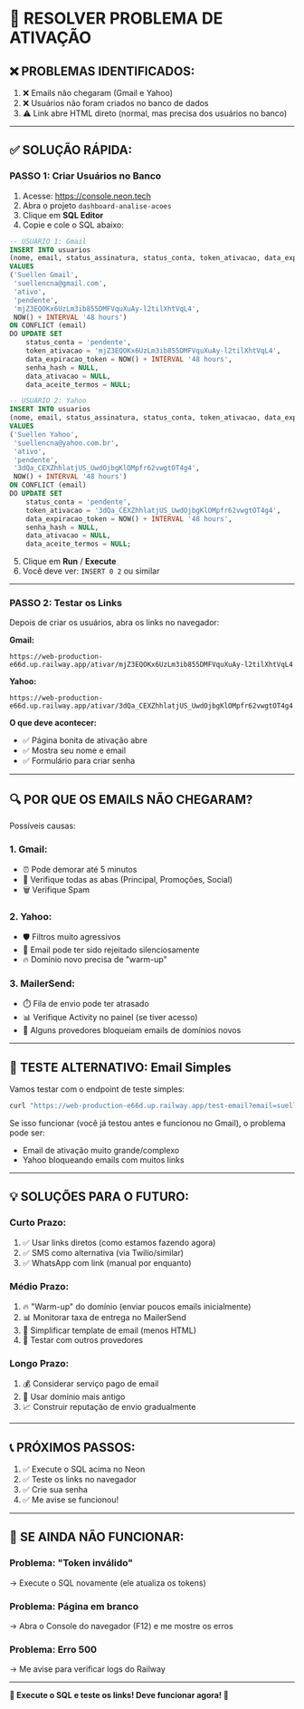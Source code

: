 # 🔧 RESOLVER PROBLEMA DE ATIVAÇÃO

## ❌ **PROBLEMAS IDENTIFICADOS:**

1. ❌ Emails não chegaram (Gmail e Yahoo)
2. ❌ Usuários não foram criados no banco de dados
3. ⚠️ Link abre HTML direto (normal, mas precisa dos usuários no banco)

---

## ✅ **SOLUÇÃO RÁPIDA:**

### **PASSO 1: Criar Usuários no Banco**

1. Acesse: https://console.neon.tech
2. Abra o projeto `dashboard-analise-acoes`
3. Clique em **SQL Editor**
4. Copie e cole o SQL abaixo:

```sql
-- USUÁRIO 1: Gmail
INSERT INTO usuarios 
(nome, email, status_assinatura, status_conta, token_ativacao, data_expiracao_token)
VALUES 
('Suellen Gmail', 
 'suellencna@gmail.com', 
 'ativo', 
 'pendente', 
 'mjZ3EQOKx6UzLm3ib855DMFVquXuAy-l2tilXhtVqL4',
 NOW() + INTERVAL '48 hours')
ON CONFLICT (email) 
DO UPDATE SET
    status_conta = 'pendente',
    token_ativacao = 'mjZ3EQOKx6UzLm3ib855DMFVquXuAy-l2tilXhtVqL4',
    data_expiracao_token = NOW() + INTERVAL '48 hours',
    senha_hash = NULL,
    data_ativacao = NULL,
    data_aceite_termos = NULL;

-- USUÁRIO 2: Yahoo
INSERT INTO usuarios 
(nome, email, status_assinatura, status_conta, token_ativacao, data_expiracao_token)
VALUES 
('Suellen Yahoo', 
 'suellencna@yahoo.com.br', 
 'ativo', 
 'pendente', 
 '3dQa_CEXZhhlatjUS_UwdOjbgKlOMpfr62vwgtOT4g4',
 NOW() + INTERVAL '48 hours')
ON CONFLICT (email) 
DO UPDATE SET
    status_conta = 'pendente',
    token_ativacao = '3dQa_CEXZhhlatjUS_UwdOjbgKlOMpfr62vwgtOT4g4',
    data_expiracao_token = NOW() + INTERVAL '48 hours',
    senha_hash = NULL,
    data_ativacao = NULL,
    data_aceite_termos = NULL;
```

5. Clique em **Run** / **Execute**
6. Você deve ver: `INSERT 0 2` ou similar

---

### **PASSO 2: Testar os Links**

Depois de criar os usuários, abra os links no navegador:

**Gmail:**
```
https://web-production-e66d.up.railway.app/ativar/mjZ3EQOKx6UzLm3ib855DMFVquXuAy-l2tilXhtVqL4
```

**Yahoo:**
```
https://web-production-e66d.up.railway.app/ativar/3dQa_CEXZhhlatjUS_UwdOjbgKlOMpfr62vwgtOT4g4
```

**O que deve acontecer:**
- ✅ Página bonita de ativação abre
- ✅ Mostra seu nome e email
- ✅ Formulário para criar senha

---

## 🔍 **POR QUE OS EMAILS NÃO CHEGARAM?**

Possíveis causas:

### **1. Gmail:**
- ⏰ Pode demorar até 5 minutos
- 📁 Verifique todas as abas (Principal, Promoções, Social)
- 🗑️ Verifique Spam

### **2. Yahoo:**
- 🛡️ Filtros muito agressivos
- 📧 Email pode ter sido rejeitado silenciosamente
- 🔥 Domínio novo precisa de "warm-up"

### **3. MailerSend:**
- ⏱️ Fila de envio pode ter atrasado
- 📊 Verifique Activity no painel (se tiver acesso)
- 🚫 Alguns provedores bloqueiam emails de domínios novos

---

## 🧪 **TESTE ALTERNATIVO: Email Simples**

Vamos testar com o endpoint de teste simples:

```bash
curl "https://web-production-e66d.up.railway.app/test-email?email=suellencna@gmail.com"
```

Se isso funcionar (você já testou antes e funcionou no Gmail), o problema pode ser:
- Email de ativação muito grande/complexo
- Yahoo bloqueando emails com muitos links

---

## 💡 **SOLUÇÕES PARA O FUTURO:**

### **Curto Prazo:**
1. ✅ Usar links diretos (como estamos fazendo agora)
2. ✅ SMS como alternativa (via Twilio/similar)
3. ✅ WhatsApp com link (manual por enquanto)

### **Médio Prazo:**
1. 🔥 "Warm-up" do domínio (enviar poucos emails inicialmente)
2. 📊 Monitorar taxa de entrega no MailerSend
3. 🎯 Simplificar template de email (menos HTML)
4. 📧 Testar com outros provedores

### **Longo Prazo:**
1. 💰 Considerar serviço pago de email
2. 🏢 Usar domínio mais antigo
3. 📈 Construir reputação de envio gradualmente

---

## 📞 **PRÓXIMOS PASSOS:**

1. ✅ Execute o SQL acima no Neon
2. ✅ Teste os links no navegador
3. ✅ Crie sua senha
4. ✅ Me avise se funcionou!

---

## 🐛 **SE AINDA NÃO FUNCIONAR:**

### **Problema: "Token inválido"**
→ Execute o SQL novamente (ele atualiza os tokens)

### **Problema: Página em branco**
→ Abra o Console do navegador (F12) e me mostre os erros

### **Problema: Erro 500**
→ Me avise para verificar logs do Railway

---

**🎯 Execute o SQL e teste os links! Deve funcionar agora! 🚀**

